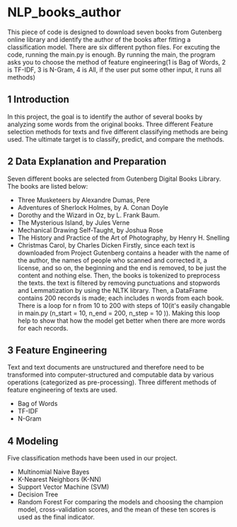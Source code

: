 # NLP_books_author
This piece of code is designed to download seven books from Gutenberg online library and identify the author of the books after fitting a classification model.
There are six different python files. For excuting the code, running the main.py is enough. By running the main, the program asks you to choose the method of feature engineering(1 is Bag of Words, 2 is TF-IDF, 3 is N-Gram, 4 is All, if the user put some other input, it runs all methods)
## 1	Introduction
In this project, the goal is to identify the author of several books by analyzing some words from the original books. Three different Feature selection methods for texts and five different classifying methods are being used.
The ultimate target is to classify, predict, and compare the methods. 
## 2	Data Explanation and Preparation 
Seven different books are selected from Gutenberg Digital Books Library. The books are listed below:
* Three Musketeers by Alexandre Dumas, Pere
* Adventures of Sherlock Holmes, by A. Conan Doyle
* Dorothy and the Wizard in Oz, by L. Frank Baum.
* The Mysterious Island, by Jules Verne
* Mechanical Drawing Self-Taught, by Joshua Rose
* The History and Practice of the Art of Photography, by Henry H. Snelling
* Christmas Carol, by Charles Dicken
Firstly, since each text is downloaded from Project Gutenberg contains a header with the name of the author, the names of people who scanned and corrected it, a license, and so on, the beginning and the end is removed, to be just the content and nothing else.
Then, the books is tokenized to preprocess the texts. the text is filtered by removing punctuations and stopwords and Lemmatization by using the NLTK library.
Then, a DataFrame contains 200 records is made; each includes n words from each book. There is a loop for n from 10 to 200 with steps of 10(it's easily changable in main.py (n_start = 10, n_end = 200, n_step = 10 )). Making this loop help to show that how the model get better when there are more words for each records.
## 3	Feature Engineering
Text and text documents are unstructured and therefore need to be transformed into computer-structured and computable data by various operations (categorized as pre-processing). Three different methods of feature engineering of texts are used. 
* Bag of Words
* TF-IDF
* N-Gram
## 4	Modeling
Five classification methods have been used in our project.
* Multinomial Naive Bayes
* K-Nearest Neighbors (K-NN)
* Support Vector Machine (SVM)
* Decision Tree
* Random Forest
For comparing the models and choosing the champion model, cross-validation scores, and the mean of these ten scores is used as the final indicator.



